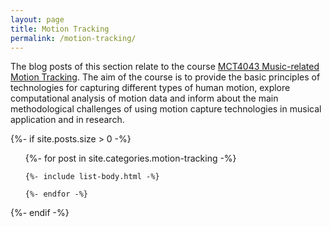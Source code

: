 ```yaml
---
layout: page
title: Motion Tracking
permalink: /motion-tracking/
---
```


The blog posts of this section relate to the course [MCT4043 Music-related Motion Tracking](https://www.uio.no/studier/emner/hf/imv/MCT4043). The aim of the course is to provide the basic principles of technologies for capturing different types of human motion, explore computational analysis of motion data and inform about the main methodological challenges of using motion capture technologies in musical application and in research.

{%- if site.posts.size > 0 -%}

  <!-- <h2 class="post-list-heading">{{ page.list_title | default: "Posts" }}</h2> -->
  <ul class="post-list">
    {%- for post in site.categories.motion-tracking -%}

    {%- include list-body.html -%}

    {%- endfor -%}

  </ul>
  {%- endif -%}
